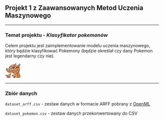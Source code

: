 ## Projekt 1 z Zaawansowanych Metod Uczenia Maszynowego
---

### Temat projektu - *Klasyfikator pokemonów* 
Celem projektu jest zaimplementowanie modelu uczenia maszynowego, który będzie klasyfikować Pokemony (będzie określał czy dany Pokemon jest legendarny czy nie).

<img src="./assets/charizard_cool.png" width=50 height=50/>

---
### Zbiór danych

`dataset_arff.csv` - zestaw danych w formacie ARFF pobrany z [OpenML](https://www.openml.org/search?type=data&id=43549&sort=runs&status=active)

`dataset_pokemon.csv` - zestaw danych przekonwertowany do CSV